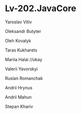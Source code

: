 # Lv-202.JavaCore

Yaroslav Vitiv

Oleksandr Butyter

Oleh Kovalyk

Taras Kukharets

Mariia Halai //okay

Valerii Yavorskyi

Ruslan Romanchak

Andrii Hrynus

Andrii Mahun

Stepan Khariv
